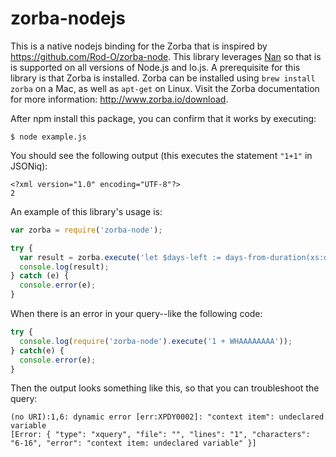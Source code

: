 # zorba-nodejs

This is a native nodejs binding for the Zorba that is inspired by https://github.com/Rod-O/zorba-node. This library leverages [Nan](https://github.com/nodejs/nan) so that is is supported on all versions of Node.js and Io.js. A prerequisite for this library is that Zorba is installed. Zorba can be installed using `brew install zorba` on a Mac, as well as `apt-get` on Linux. Visit the Zorba documentation for more information: http://www.zorba.io/download.

After npm install this package, you can confirm that it works by executing:
```
$ node example.js
```

You should see the following output (this executes the statement `"1+1"` in JSONiq):

```
<?xml version="1.0" encoding="UTF-8"?>
2
```

An example of this library's usage is:

```js
var zorba = require('zorba-node');

try {
  var result = zorba.execute('let $days-left := days-from-duration(xs:date("2016-02-14") - current-date()) return $days-left || " days left"');
  console.log(result);
} catch (e) {
  console.error(e);
}
```

When there is an error in your query--like the following code:

```js
try {
  console.log(require('zorba-node').execute('1 + WHAAAAAAAA'));
} catch(e) {
  console.error(e);
}
```

Then the output looks something like this, so that you can troubleshoot the query:

```
(no URI):1,6: dynamic error [err:XPDY0002]: "context item": undeclared variable
[Error: { "type": "xquery", "file": "", "lines": "1", "characters": "6-16", "error": "context item: undeclared variable" }]
```
